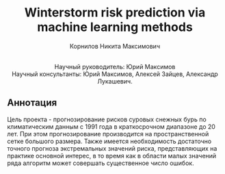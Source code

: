 <div align="center">
  <H1>
    Winterstorm risk prediction via machine learning methods
  </H1>
  
  Корнилов Никита Максимович
</div><br>
<div align="center">
  Научный руководитель: Юрий Максимов <br>
  Научный консультанты: Юрий Максимов, Алексей Зайцев, Александр Лукашевич.
</div>

## Аннотация
Цель проекта - прогнозирование рисков суровых снежных бурь по климатическим данным с 1991 года в краткосрочном диапазоне до 20 лет. При этом прогнозирование производится на пространственной сетке большого размера. Также имеется необходимость достаточно точного прогноза экстремальных значений риска, представляющих на практике основной интерес, в то время как в области малых значений ряда алгоритм может совершать существенное число ошибок. 
